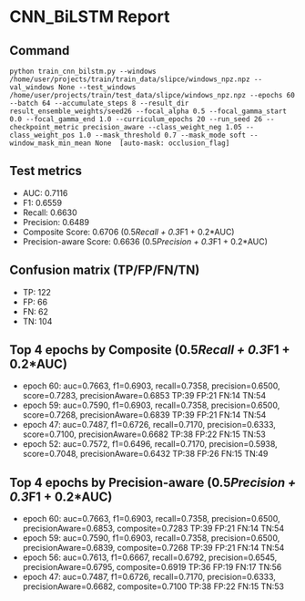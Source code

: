 # CNN_BiLSTM Report

## Command
```
python train_cnn_bilstm.py --windows /home/user/projects/train/train_data/slipce/windows_npz.npz --val_windows None --test_windows /home/user/projects/train/test_data/slipce/windows_npz.npz --epochs 60 --batch 64 --accumulate_steps 8 --result_dir result_ensemble_weights/seed26 --focal_alpha 0.5 --focal_gamma_start 0.0 --focal_gamma_end 1.0 --curriculum_epochs 20 --run_seed 26 --checkpoint_metric precision_aware --class_weight_neg 1.05 --class_weight_pos 1.0 --mask_threshold 0.7 --mask_mode soft --window_mask_min_mean None  [auto-mask: occlusion_flag]
```

## Test metrics
- AUC: 0.7116
- F1: 0.6559
- Recall: 0.6630
- Precision: 0.6489
- Composite Score: 0.6706 (0.5*Recall + 0.3*F1 + 0.2*AUC)
- Precision-aware Score: 0.6636 (0.5*Precision + 0.3*F1 + 0.2*AUC)
## Confusion matrix (TP/FP/FN/TN)
- TP: 122
- FP: 66
- FN: 62
- TN: 104

## Top 4 epochs by Composite (0.5*Recall + 0.3*F1 + 0.2*AUC)
- epoch 60: auc=0.7663, f1=0.6903, recall=0.7358, precision=0.6500, score=0.7283, precisionAware=0.6853  TP:39 FP:21 FN:14 TN:54
- epoch 59: auc=0.7590, f1=0.6903, recall=0.7358, precision=0.6500, score=0.7268, precisionAware=0.6839  TP:39 FP:21 FN:14 TN:54
- epoch 47: auc=0.7487, f1=0.6726, recall=0.7170, precision=0.6333, score=0.7100, precisionAware=0.6682  TP:38 FP:22 FN:15 TN:53
- epoch 52: auc=0.7572, f1=0.6496, recall=0.7170, precision=0.5938, score=0.7048, precisionAware=0.6432  TP:38 FP:26 FN:15 TN:49

## Top 4 epochs by Precision-aware (0.5*Precision + 0.3*F1 + 0.2*AUC)
- epoch 60: auc=0.7663, f1=0.6903, recall=0.7358, precision=0.6500, precisionAware=0.6853, composite=0.7283  TP:39 FP:21 FN:14 TN:54
- epoch 59: auc=0.7590, f1=0.6903, recall=0.7358, precision=0.6500, precisionAware=0.6839, composite=0.7268  TP:39 FP:21 FN:14 TN:54
- epoch 56: auc=0.7613, f1=0.6667, recall=0.6792, precision=0.6545, precisionAware=0.6795, composite=0.6919  TP:36 FP:19 FN:17 TN:56
- epoch 47: auc=0.7487, f1=0.6726, recall=0.7170, precision=0.6333, precisionAware=0.6682, composite=0.7100  TP:38 FP:22 FN:15 TN:53
